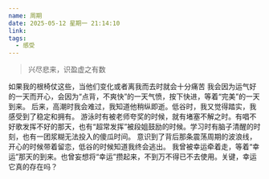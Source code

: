 ```yaml
---
name: 周期
date: 2025-05-12 星期一 21:14:10
link: 
tags:
  - 感受
---
```


> 兴尽悲来，识盈虚之有数

如果我的根椅仗这些，当他们变化或者离我而去时就会十分痛苦
我会因为运气好的一天而开心，会因为“点背，不爽快”的一天气愤，按下快进，等着“完美”的一天到来。
后来，高潮时我会难过，我知道他稍纵即逝。低谷时，我又觉得踏实，我感受到了稳定和拥有。
游泳时有被老师夸奖的时候，就有堵塞不解之时。有唱不好歌发挥不好的那天，也有“超常发挥”被段姐鼓励的时候。学习时有脑子清醒的时刻，也有一团浆糊无法投入的傻瓜时间。
意识到了背后那条震荡周期的波浪线，开心的时候带着留恋，低谷的时候知道我终会逃出。
我曾被幸运牵着走，等着“幸运”那天的到来。也曾妄想将“幸运”攒起来，不到万不得已不去使用。关键，幸运它真的存在吗？